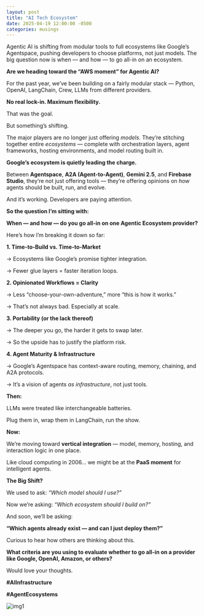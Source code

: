```yaml
---
layout: post
title: "AI Tech Ecosystem"
date: 2025-04-19 12:00:00 -0500
categories: musings
---
```

Agentic AI is shifting from modular tools to full ecosystems like Google’s Agentspace, pushing developers to choose platforms, not just models. The big question now is when — and how — to go all-in on an ecosystem.

**Are we heading toward the “AWS moment” for Agentic AI?**

  

For the past year, we’ve been building on a fairly modular stack — Python, OpenAI, LangChain, Crew, LLMs from different providers.

  

**No real lock-in. Maximum flexibility.**

That was the goal.

  

But something’s shifting.

  

The major players are no longer just offering _models_. They’re stitching together entire _ecosystems_ — complete with orchestration layers, agent frameworks, hosting environments, and model routing built in.

  

**Google’s ecosystem is quietly leading the charge.**

Between **Agentspace**, **A2A (Agent-to-Agent)**, **Gemini 2.5**, and **Firebase Studio**, they’re not just offering tools — they’re offering opinions on _how_ agents should be built, run, and evolve.

  

And it’s working. Developers are paying attention.



**So the question I’m sitting with:**

**When — and how — do you go all-in on one Agentic Ecosystem provider?**

  

Here’s how I’m breaking it down so far:

  

**1. Time-to-Build vs. Time-to-Market**

→ Ecosystems like Google’s promise tighter integration.

→ Fewer glue layers = faster iteration loops.

  

**2. Opinionated Workflows = Clarity**

→ Less “choose-your-own-adventure,” more “this is how it works.”

→ That’s not always bad. Especially at scale.

  

**3. Portability (or the lack thereof)**

→ The deeper you go, the harder it gets to swap later.

→ So the upside has to justify the platform risk.

  

**4. Agent Maturity & Infrastructure**

→ Google’s Agentspace has context-aware routing, memory, chaining, and A2A protocols.

→ It’s a vision of agents _as infrastructure_, not just tools.


**Then:**

LLMs were treated like interchangeable batteries.

Plug them in, wrap them in LangChain, run the show.

  

**Now:**

We’re moving toward **vertical integration** — model, memory, hosting, and interaction logic in one place.

Like cloud computing in 2006… we might be at the **PaaS moment** for intelligent agents.


**The Big Shift?**

  

We used to ask: _“Which model should I use?”_

Now we’re asking: _“Which ecosystem should I build on?”_

  

And soon, we’ll be asking:

**“Which agents already exist — and can I just deploy them?”**

  

Curious to hear how others are thinking about this.

  

**What criteria are you using to evaluate whether to go all-in on a provider like Google, OpenAI, Amazon, or others?**

Would love your thoughts.


**#AIInfrastructure**

**#AgentEcosystems**

![img1](https://media.licdn.com/dms/image/v2/D4E22AQGXs0nYBdvyOw/feedshare-shrink_800/B4EZZN8tg4HcAg-/0/1745064484009?e=1747872000&v=beta&t=aTB5XGnulmTek52Bjx8Z_N-p2_A59D55s0kOMjaB_ZQ)